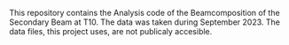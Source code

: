 This repository contains the Analysis code of the Beamcomposition of the Secondary Beam at T10. The data was taken during September 2023. The data files, this project uses, are not publicaly accesible.
